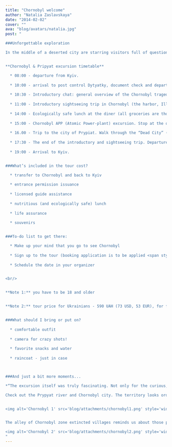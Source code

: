```yaml
---
title: "Chornobyl welcome"
author: "Natalia Zaslavskaya"
date: "2014-02-02"
cover: ""
ava: "blog/avatars/natalia.jpg"
post: "

###Unforgettable exploration

In the middle of a deserted city are starring visitors full of questions, exaltation and amazement, and probably they are a bit hungry but hopefully the lunch is about to start. Though the area is quite worn off, isolated, old-fashioned, soviet-union like, lonely, it is vivid, safe and in some way unspoiled by the human. A perfect shot is being taken... Not a lyrics at all but my foresight of your possible outstanding trip to one of the most extraordinary Ukrainian tourist deck, the Chornobyl city with its live preservation of 80s. If you are an eager and adventurous traveller, venture to one of [33 most beautiful abandoned places](http://imgur.com/a/D9iDC).


**Chornobyl & Pripyat excursion timetable**

  * 08:00 - departure from Kyiv.
  
  * 10:00 - arrival to post control Dytyatky, document check and departure to the Exclusion Zone.
  
  * 10:30 - Introductory chat: general overview of the Chornobyl tragedy, Chornobyl Exclusion zone, today’s life over there.
  
  * 11:00 - Introductory sightseeing trip in Chornobyl (the harbor, Illin’s Cathedral, the Park of Glory, a museum).
  
  * 14:00 - Ecologically safe lunch at the diner (all groceries are thoroughly checked and brought from the pure environment).
  
  * 15:00 - Chornobyl APP (Atomic Power-plant) excursion. Stop at the observation platform before the 4th power block gate with the view to [the Sarcophagus](http://en.wikipedia.org/wiki/Chernobyl_Nuclear_Power_Plant_sarcophagus).
  
  * 16.00 - Trip to the city of Prypiat. Walk through the “Dead City” (you’ll see: the restaurant of 80s, the House of Culture Energetyk, the Polissya hotel, an entertainment park, the Lazurnyi pool, etc.).
  
  * 17:30 - The end of the introductory and sightseeing trip. Departure from the Exclusion zone. Dose measuring check at the control post. Departure to Kyiv.
  
  * 19:00 - Arrival to Kyiv.


###What’s included in the tour cost?

  * transfer to Chornobyl and back to Kyiv
  
  * entrance permission issuance
  
  * licensed guide assistance
  
  * nutritious (and ecologically safe) lunch
  
  * life assurance
  
  * souvenirs


###To-do list to get there:

  * Make up your mind that you go to see Chornobyl
  
  * Sign up to the tour (booking application is to be applied <span style='color:red;'> 3 months in advance</span> [here](https://docs.google.com/a/passety.com/forms/d/1UkXqfmUobgfDx4EQ1_CrtXMJ5fXvwb1TAlv33NMatGA/viewform).
  
  * Schedule the date in your organizer


<br/>


**Note 1:** you have to be 18 and older


**Note 2:** tour price for Ukrainians - 590 UAH (73 USD, 53 EUR), for foreigners - 790 UAH (97 USD, 71 EUR)


###What should I bring or put on?
 
  * comfortable outfit
  
  * camera for crazy shots!
  
  * favorite snacks and water
  
  * raincoat - just in case



###And just a bit more moments...

*“The excursion itself was truly fascinating. Not only for the curious, but also for the eager history learners is this a chance to see the mistakes of the past. By the way, the food was awesome, fed to satiety,”*  comments one of excursion visitors.

Check out the Prypyat river and Chornobyl city. The territory looks ordinary and pristine, unspoiled and just perfect to live on.


<img alt='Chornobyl 1' src='blog/attachments/chornobyl1.png' style='width:100%;'/>


The alley of Chornobyl zone extincted villages reminds us about those places and their inhabitants who sacrificed their lives in the catastrophe.

<img alt='Chornobyl 2' src='blog/attachments/chornobyl2.png' style='width:100%;'/>
"
---
```

